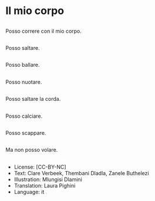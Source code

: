 # Il mio corpo

##
Posso correre con il mio corpo.

##
Posso saltare.

##
Posso ballare.

##
Posso nuotare.

##
Posso saltare la corda.

##
Posso calciare.

##
Posso scappare.

##
Ma non posso volare.

##
* License: [CC-BY-NC]
* Text: Clare Verbeek, Thembani Dladla, Zanele Buthelezi
* Illustration: Mlungisi Dlamini
* Translation: Laura Pighini
* Language: it
